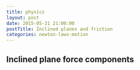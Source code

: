 ```yaml
---
title: physics
layout: post
date: 2015-05-31 21:00:00
postTitle: Inclined planes and friction 
categories: newton-laws-motion
---
```


## Inclined plane force components 
<br>
<h3>
<div class="row">
  <div class="col-sm-6">
    <div id="svg01"></div>
  </div>
  <div class="col-sm-6">
  </div>
</div>
  
</h3>

<script type="text/javascript" src="http://cdn.mathjax.org/mathjax/latest/MathJax.js?config=TeX-AMS-MML_SVG"></script>
<script src="http://d3js.org/d3.v3.min.js" charset="utf-8"></script>
<script src="{{site.url}}/js/d3draws.js" charset="utf-8"></script>

<script>

  var svg01 = d3.select("#svg01")
                .append("svg")
                .attr("height",500)
                .attr("width",500)
                .style("background","#000");
  var svg02 = d3.select("#svg02")
                .append("svg")
                .attr("height",300)
                .attr("width",500)
                .style("background","#000");
  var xScale01 = d3.scale.linear()
                       .domain([0,400])
                       .range([50,450]);              
  var yScale01 = d3.scale.linear()
                       .domain([400,0])
                       .range([50,450]);              
  
  lineData01 = [
    {"x1":0,"y1":0,"x2":400,"y2":0,
      "stroke":"brown","strokeWidth":"4px"},
    {"x1":0,"y1":0,"x2":400,"y2":200,
      "stroke":"brown","strokeWidth":"4px"},
    {"x1":400,"y1":200,"x2":400,"y2":0,
      "stroke":"brown","strokeWidth":"4px"},
    
    {"x1":150,"y1":75,"x2":250,"y2":125,
      "stroke":"#fff","strokeWidth":"2px"},
    {"x1":150,"y1":75,"x2":150-40,"y2":75+80,
      "stroke":"#fff","strokeWidth":"2px"},
    {"x1":250,"y1":125,"x2":250-40,"y2":125+80,
      "stroke":"#fff","strokeWidth":"2px"},
    {"x1":150-40,"y1":75+80,"x2":250-40,"y2":125+80,
      "stroke":"#fff","strokeWidth":"2px"},
  ];

  rectData = [
    {"x":200,"y":130,"height":98,"width":160,
      "stroke":"#fff","strokeWidth":"3px"}
  ];

  vecData01 = [
    {"x1":180,"y1":140,"angles":-90,"length":100,
      "stroke":"#f0f","strokeWidth":"3px"}
  ];
  vecData02 = [
    {"x1":250,"y1":150,"angles":90,"length":100,
      "stroke":"#f0f","strokeWidth":"3px"},
    {"x1":250,"y1":150,"angles":-90,"length":100,
      "stroke":"#0f0","strokeWidth":"3px"},
    {"x1":250,"y1":150,"angles":0,"length":200,
      "stroke":"#fff","strokeWidth":"3px"}
  ];
  textData01 = [
    {"x":255,"y":50,"text":"49N","stroke":"#fff","fontSize":"20px"},
    {"x":255,"y":255,"text":"49N","stroke":"#fff","fontSize":"20px"},
  ];
  textData02 = [
    {"x":255,"y":50,"text":"49N","stroke":"#fff","fontSize":"20px"},
    {"x":255,"y":255,"text":"49N","stroke":"#fff","fontSize":"20px"},
    {"x":400,"y":130,"text":"5m/s","stroke":"#fff","fontSize":"20px"},
  ];

  drawLine(svg01,lineData01,xScale01,yScale01);
  drawVectorA(svg01,vecData01,xScale01,yScale01);
 

</script>

